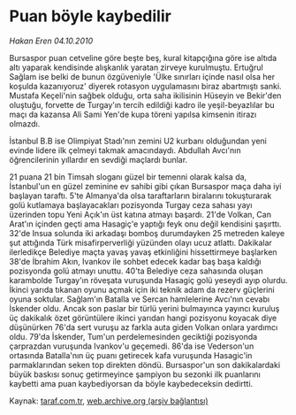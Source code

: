 # Puan böyle kaybedilir

*Hakan Eren 04.10.2010*

<div class="yazi"><p>Bursaspor puan cetveline göre beşte beş, kural kitapçığına göre ise altıda altı yaparak kendisinde alışkanlık yaratan zirveye kurulmuştu. Ertuğrul Sağlam ise belki de bunun özgüveniyle 'Ülke sınırları içinde nasıl olsa her koşulda kazanıyoruz' diyerek rotasyon uygulamasını biraz abartmıştı sanki. Mustafa Keçeli'nin sağbek olduğu, orta saha ikilisinin Hüseyin ve Bekir'den oluştuğu, forvette de Turgay'ın tercih edildiği kadro ile yeşil-beyazlılar bu maçı da kazansa Ali Sami Yen'de kupa töreni yapılsa kimsenin itirazı olmazdı.</p>
<p>İstanbul B.B ise Olimpiyat Stadı'nın zemini U2 kurbanı olduğundan yeni evinde lidere ilk çelmeyi takmak amacındaydı. Abdullah Avcı'nın öğrencilerinin yıllardır en sevdiği maçlardı bunlar.</p>
<p>21 puana 21 bin Timsah sloganı güzel bir temenni olarak kalsa da, İstanbul'un en güzel zeminine ev sahibi gibi çıkan Bursaspor maça daha iyi başlayan taraftı. 5'te Almanya'da olsa taraftarların biralarını tokuşturarak golü kutlamaya başlayacakları pozisyonda Turgay ceza sahası yayı üzerinden topu Yeni Açık'ın üst katına atmayı başardı. 21'de Volkan, Can Arat'ın içinden geçti ama Hasagiç'e yaptığı feyk onu değil kendisini şaşırttı. 32'de Insua solunda iki arkadaşı bomboş durumdayken 25 metreden kaleye şut attığında Türk misafirperverliği yüzünden olayı ucuz atlattı. Dakikalar ilerledikçe Belediye maçta yavaş yavaş etkinliğini hissettirmeye başlarken 38'de İbrahim Akın, Ivankov ile sohbet edecek kadar baş başa kaldığı pozisyonda golü atmayı unuttu. 40'ta Belediye ceza sahasında oluşan karambolde Turgay'ın röveşata vuruşunda Hasagiç golü yeseydi ayıp olurdu. İkinci yarıda tıkanan oyunu açmak için iki teknik adam da rezerv güçlerini oyuna soktular. Sağlam'ın Batalla ve Sercan hamlelerine Avcı'nın cevabı İskender oldu. Ancak son paslar bir türlü yerini bulmayınca yayıncı kuruluş üç dakikalık özet görüntülere ikinci yarıdan hangi pozisyonu koyacak diye düşünürken 76'da sert vuruşu az farkla auta giden Volkan onlara yardımcı oldu. 79'da İskender, Tum'un perdelemesinden geciktiği pozisyonda çarprazdan vuruşunda Ivankov'u geçemedi. 86'da ise Vederson'un ortasında Batalla'nın üç puanı getirecek kafa vuruşunda Hasagic'in parmaklarından seken top direkten döndü. Bursaspor'un son dakikalardaki büyük baskısı sonuç getirmeyince şampiyon bu sezonki ilk puanlarını kaybetti ama puan kaybediyorsan da böyle kaybedeceksin dedirtti.</p></div>

Kaynak: [taraf.com.tr](http://www.taraf.com.tr:80/hakan-eren/makale-puan-boyle-kaybedilir.htm), [web.archive.org (arşiv bağlantısı)](http://web.archive.org/web/20101005235107/http://www.taraf.com.tr:80/hakan-eren/makale-puan-boyle-kaybedilir.htm)
